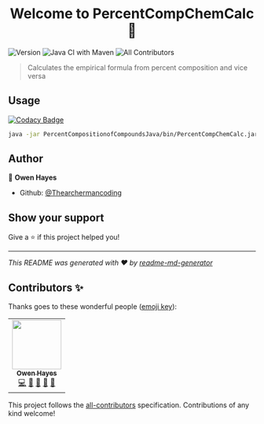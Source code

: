 <h1 align="center">Welcome to PercentCompChemCalc 👋</h1>
<p>
  <img alt="Version" src="https://img.shields.io/badge/version-1.0.0-blue.svg?cacheSeconds=2592000" />
  <img alt="Java CI with Maven" src="https://github.com/Thearchermancoding/PercentCompositionofCompoundsJava/workflows/Java%20CI%20with%20Maven/badge.svg?branch=master" />
  <img alt="All Contributors" src="https://img.shields.io/badge/all_contributors-1-orange.svg?style=flat-square"\>
</p>

> Calculates the empirical formula from percent composition and vice versa

## Usage

[![Codacy Badge](https://api.codacy.com/project/badge/Grade/ec4a295fffd14096a19aeb663ef1cd8e)](https://app.codacy.com/manual/Thearchermancoding/PercentCompositionofCompounds?utm_source=github.com&utm_medium=referral&utm_content=Thearchermancoding/PercentCompositionofCompounds&utm_campaign=Badge_Grade_Dashboard)

```sh
java -jar PercentCompositionofCompoundsJava/bin/PercentCompChemCalc.jar
```

## Author

👤 **Owen Hayes**

* Github: [@Thearchermancoding](https://github.com/Thearchermancoding)

## Show your support

Give a ⭐️ if this project helped you!

***
_This README was generated with ❤️ by [readme-md-generator](https://github.com/kefranabg/readme-md-generator)_

## Contributors ✨

Thanks goes to these wonderful people ([emoji key](https://allcontributors.org/docs/en/emoji-key)):

<!-- ALL-CONTRIBUTORS-LIST:START - Do not remove or modify this section -->
<!-- prettier-ignore-start -->
<!-- markdownlint-disable -->
<table>
  <tr>
    <td align="center"><a href="https://github.com/Thearchermancoding"><img src="https://avatars3.githubusercontent.com/u/20994684?v=4" width="100px;" alt=""/><br /><sub><b>Owen Hayes</b></sub></a><br /><a href="https://github.com/Thearchermancoding/PercentCompositionofCompounds/commits?author=Thearchermancoding" title="Code">💻</a> <a href="#design-Thearchermancoding" title="Design">🎨</a> <a href="#ideas-Thearchermancoding" title="Ideas, Planning, & Feedback">🤔</a> <a href="#maintenance-Thearchermancoding" title="Maintenance">🚧</a> <a href="#projectManagement-Thearchermancoding" title="Project Management">📆</a></td>
  </tr>
</table>

<!-- markdownlint-enable -->
<!-- prettier-ignore-end -->
<!-- ALL-CONTRIBUTORS-LIST:END -->

This project follows the [all-contributors](https://github.com/all-contributors/all-contributors) specification. Contributions of any kind welcome!
